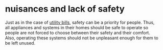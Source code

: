 # nuisances and lack of safety

Just as in the case of [utility bills](code=utility_bills), safety
can be a priority for people. Thus, all appliances and systems in their 
homes should be safe to operate so people are not forced to choose 
between their safety and their comfort. Also, operating these
systems should not be unpleasant enough for them to be left unused.